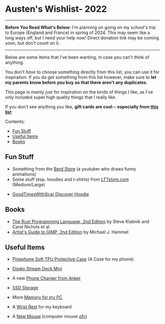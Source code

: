 # Austen's Wishlist- 2022

--------

 **Before You Read What's Below:** I'm planning on going on my school's trip to Europe (England and France) in spring of 2024. This may seem like a long ways off, but I need your help now! Direct donation link may be coming soon, but don't count on it. 

--------

Below are some items that I've been wanting, in case you can't think of anything.

You don't *have* to choose something directly from this list, you can use it for inspiration. If you do get something from this list however, make sure to **let my parents know before you buy so that there aren't any duplicates**.

This page is mainly just for inspiration on the kinds of things I like, as I've only included super high quality things that I really like.


If you don't see anything you like, **gift cards are cool-- especially from [this list](/pages/giftcards)**

Contents:
- [Fun Stuff](#fun-stuff)
- [Useful Items](#useful-items)
- [Books](#books) 
<!---- [Large gifts](#large-gifts)
--->

## Fun Stuff
<!--- - The [Not-a-Cat Cat: the cat that isn't](https://www.vat19.com/item/not-a-cat-cat-the-cat-that-isnt)
- A [Banana Man](https://www.amazon.com/Banana-Stuffed-Changeable-Decompression-Birthday/dp/B09FXCHCHT/) --->
- Something from the [Berd Store](https://hahahaimyourstorenow.com/) (a youtuber who draws funny animations)
- Some stuff (esp. hoodies and t-shirts) from [LTTstore.com](https://lttstore.com) (Medium/Large)
<!--    - [A Desk mat](https://www.lttstore.com/products/deskpad?variant=33074344362087) (900mm x 400mm) -->
- [GoodTimesWithScar Discover Hoodie](https://goodtimeswithscar.store/discover-hoodie/?variant=82849359&kw=store)

## Books
- [The Rust Programming Language, 2nd Edition](https://nostarch.com/rust-programming-language-2nd-edition) by Steve Klabnik and Carol Nichols et al.
- [Artist's Guide to GIMP, 2nd Edition](https://nostarch.com/gimp2) by Michael J. Hammel


## Useful Items
- [Pinephone Soft TPU Protective Case](https://pine64.com/product/pinephone-soft-tpu-protective-case/)
    (A Case for my phone)

- [Elgato Stream Deck Mini](https://www.amazon.com/Elgato-Stream-Deck-Mini-customizable/dp/B07DYRS1WH/)
- A new [Phone Charger from Anker](https://www.amazon.com/Anker-Powerline-Charging-Charger-Foldable/dp/B0BD828FML/)
- [SSD Storage](https://pcpartpicker.com/product/h3tQzy/crucial-mx500-1tb-25-solid-state-drive-ct1000mx500ssd1)
- More [Memory for my PC](https://pcpartpicker.com/product/Mnwkcf/patriot-viper-steel-8-gb-2-x-4-gb-ddr4-3200-cl16-memory-pvs48g320c6k) 
- A [Wrist Rest](https://www.amazon.com/Redragon-P036-Computer-Ergonomic-Anti-Slip/dp/B095WCCBM3/) for my keyboard
- A [New Mouse](https://www.amazon.com/Razer-Basilisk-HyperSpeed-Wireless-Gaming/dp/B07YPBQSCK/) (computer mouse [ofc](https://www.urbandictionary.com/define.php?term=ofc))

<!--
## Large Gifts
- A Cat, along with the following necessities: (My mom has an amazon list for cat-related items, reach out to her for it)
    - Cat food
    - Cat bed
    - Scratching post
    - My Dad persuaded
-->
